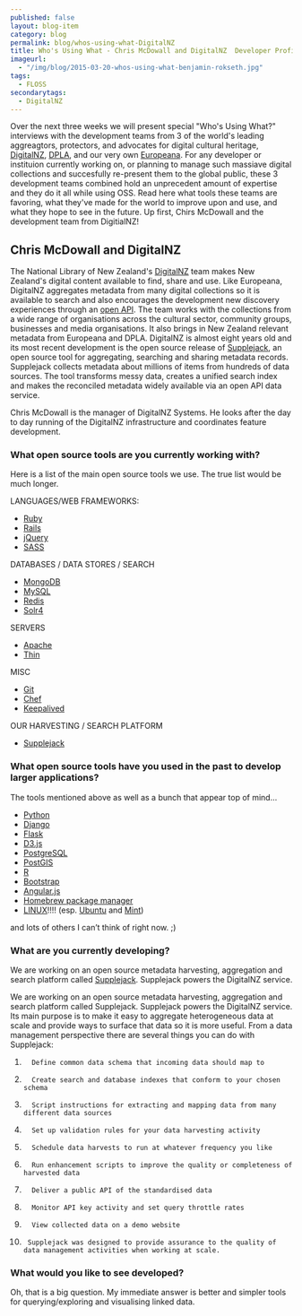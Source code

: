 ```yaml
---
published: false
layout: blog-item
category: blog
permalink: blog/whos-using-what-DigitalNZ
title: Who's Using What - Chris McDowall and DigitalNZ  Developer Profile
imageurl: 
  - "/img/blog/2015-03-20-whos-using-what-benjamin-rokseth.jpg"
tags: 
  - FLOSS
secondarytags:
  - DigitalNZ
---
```

Over the next three weeks we will present special "Who's Using What?" interviews with the development teams from 3 of the world's leading aggreagtors, protectors, and advocates for digital cultural heritage, [DigitalNZ](http://digitalnz.org/), [DPLA](http://dp.la/), and our very own [Europeana](http://www.europeana.eu/portal/). For any developer or instituion currently working on, or planning to manage such massiave digital collections and succesfully re-present them to the global public, these 3 development teams combined hold an unprecedent amount of expertise and they do it all while using OSS. Read here what tools these teams are favoring, what they've made for the world to improve upon and use, and what they hope to see in the future. Up first, Chirs McDowall and the development team from DigitialNZ! 

## Chris McDowall and DigitalNZ

The National Library of New Zealand's [DigitalNZ](http://digitalnz.org/) team makes New Zealand's digital content available to find, share and use. Like Europeana, DigitalNZ aggregates metadata from many digital collections so it is available to search and also encourages the development new discovery experiences through an [open API](http://digitalnz.org/developers). The team works with the collections from a wide range of organisations across the cultural sector, community groups, businesses and media organisations.  It also brings in New Zealand relevant metadata from Europeana and DPLA. DigitalNZ is almost eight years old and its most recent development is the open source release of [Supplejack](http://digitalnz.github.io/supplejack/), an open source tool for aggregating, searching and sharing metadata records.  Supplejack collects metadata about millions of items from hundreds of data sources. The tool transforms messy data, creates a unified search index and makes the reconciled metadata widely available via an open API data service.

Chris McDowall is the manager of DigitalNZ Systems. He looks after the day to day running of the DigitalNZ infrastructure and coordinates feature development.

### What open source tools are you currently working with? 

Here is a list of the main open source tools we use. The true list would be much longer.

LANGUAGES/WEB FRAMEWORKS:
- [Ruby](https://www.ruby-lang.org/en/) 
- [Rails](http://rubyonrails.org/)
- [jQuery](https://jquery.com/) 
- [SASS](http://sass-lang.com/)

DATABASES / DATA STORES / SEARCH
- [MongoDB](https://www.mongodb.org/)
- [MySQL](https://www.mysql.com/)
- [Redis](http://redis.io/)
- [Solr4](https://wiki.apache.org/solr/Solr4.0)

SERVERS
- [Apache](http://www.apache.org/)
- [Thin](http://code.macournoyer.com/thin/)

MISC
- [Git](https://git-scm.com/)
- [Chef](https://www.chef.io/)
- [Keepalived](http://keepalived.org/)

OUR HARVESTING / SEARCH PLATFORM
- [Supplejack](http://digitalnz.github.io/supplejack/)

### What open source tools have you used in the past to develop larger applications?

The tools mentioned above as well as a bunch that appear top of mind…
- [Python](https://www.python.org/)
- [Django](https://www.djangoproject.com/)
- [Flask](http://flask.pocoo.org/)
- [D3.js](http://d3js.org/)
- [PostgreSQL](http://www.postgresql.org/)
- [PostGIS](http://postgis.net/)
- [R](http://www.r-project.org/)
- [Bootstrap](http://getbootstrap.com/)
- [Angular.js](https://angularjs.org/)
- [Homebrew package manager](http://brew.sh/)
- [LINUX](https://www.linux.com/)!!!! (esp. [Ubuntu](http://www.ubuntu.com/) and [Mint](http://linuxmint.com/))

and lots of others I can’t think of right now. ;)

### What are you currently developing? 

We are working on an open source metadata harvesting, aggregation and search platform called [Supplejack](http://digitalnz.github.io/supplejack/). Supplejack powers the DigitalNZ service.

We are working on an open source metadata harvesting, aggregation and search platform called Supplejack. Supplejack powers the DigitalNZ service. Its main purpose is to make it easy to aggregate heterogeneous data at scale and provide ways to surface that data so it is more useful. From a data management perspective there are several things you can do with Supplejack:

1.       Define common data schema that incoming data should map to
2.       Create search and database indexes that conform to your chosen schema
3.       Script instructions for extracting and mapping data from many different data sources
4.       Set up validation rules for your data harvesting activity
5.       Schedule data harvests to run at whatever frequency you like
6.       Run enhancement scripts to improve the quality or completeness of harvested data
7.       Deliver a public API of the standardised data
8.       Monitor API key activity and set query throttle rates
9.       View collected data on a demo website
10.      Supplejack was designed to provide assurance to the quality of data management activities when working at scale. 

### What would you like to see developed? 
Oh, that is a big question. My immediate answer is better and simpler tools for querying/exploring and visualising linked data.
